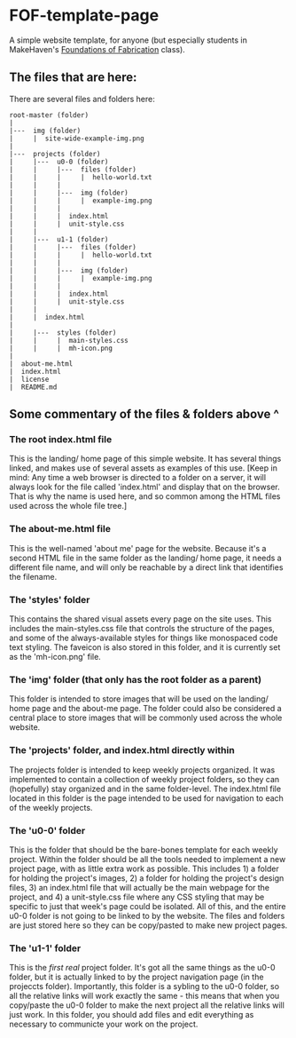 # FOF-template-page
A simple website template, for anyone (but especially students in MakeHaven's [Foundations of Fabrication](https://sites.google.com/makehaven.org/foundations-of-fabrication/home) class).

## The files that are here:
There are several files and folders here: 

    root-master (folder)
    |
    |---  img (folder)
    |     |  site-wide-example-img.png
    |
    |---  projects (folder)
    |     |---  u0-0 (folder)
    |     |     |---  files (folder)
    |     |     |     |  hello-world.txt
    |     |     |
    |     |     |---  img (folder)
    |     |     |     |  example-img.png
    |     |     |
    |     |     |  index.html
    |     |     |  unit-style.css
    |     |
    |     |---  u1-1 (folder)
    |     |     |---  files (folder)
    |     |     |     |  hello-world.txt
    |     |     |
    |     |     |---  img (folder)
    |     |     |     |  example-img.png
    |     |     |
    |     |     |  index.html
    |     |     |  unit-style.css
    |     |
    |     |  index.html
    |
    |     |---  styles (folder)
    |     |     |  main-styles.css
    |     |     |  mh-icon.png
    |
    |  about-me.html
    |  index.html
    |  license
    |  README.md

## Some commentary of the files & folders above ^

### The root index.html file 
This is the landing/ home page of this simple website. It has several things linked, and makes use of several assets as examples of this use. [Keep in mind: Any time a web browser is directed to a folder on a server, it will always look for the file called 'index.html' and display that on the browser. That is why the name is used here, and so common among the HTML files used across the whole file tree.]

### The about-me.html file
This is the well-named 'about me' page for the website. Because it's a second HTML file in the same folder as the landing/ home page, it needs a different file name, and will only be reachable by a direct link that identifies the filename.

### The 'styles' folder
This contains the shared visual assets every page on the site uses. This includes the main-styles.css file that controls the structure of the pages, and some of the always-available styles for things like monospaced code text styling. The faveicon is also stored in this folder, and it is currently set as the 'mh-icon.png' file. 

### The 'img' folder (that only has the root folder as a parent)
This folder is intended to store images that will be used on the landing/ home page and the about-me page. The folder could also be considered a central place to store images that will be commonly used across the whole website.

### The 'projects' folder, and index.html directly within
The projects folder is intended to keep weekly projects organized. It was implemented to contain a collection of weekly project folders, so they can (hopefully) stay organized and in the same folder-level. The index.html file located in this folder is the page intended to be used for navigation to each of the weekly projects. 

### The 'u0-0' folder 
This is the folder that should be the bare-bones template for each weekly project. Within the folder should be all the tools needed to implement a new project page, with as little extra work as possible. This includes 1) a folder for holding the project's images, 2) a folder for holding the project's design files, 3) an index.html file that will actually be the main webpage for the project, and 4) a unit-style.css file where any CSS styling that may be specific to just that week's page could be isolated. All of this, and the entire u0-0 folder is not going to be linked to by the website. The files and folders are just stored here so they can be copy/pasted to make new project pages. 

### The 'u1-1' folder
This is the *first real* project folder. It's got all the same things as the u0-0 folder, but it is actually linked to by the project navigation page (in the projeccts folder). Importantly, this folder is a sybling to the u0-0 folder, so all the relative links will work exactly the same - this means that when you copy/paste the u0-0 folder to make the next project all the relative links will just work. In this folder, you should add files and edit everything as necessary to communicte your work on the project.